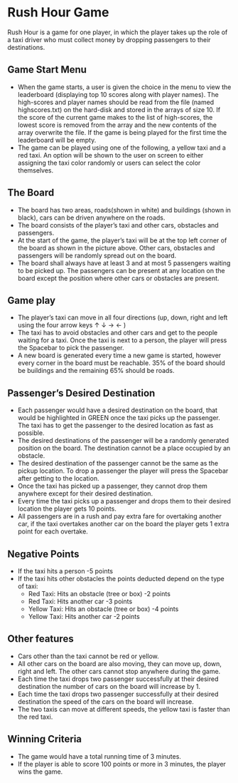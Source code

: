 # Rush Hour Game

Rush Hour is a game for one player, in which the player takes up the role of a taxi driver who must collect money by dropping passengers to their
destinations.

## Game Start Menu

* When the game starts, a user is given the choice in the menu to view the leaderboard (displaying top 10 scores along with player names). The
high-scores and player names should be read from the file (named highscores.txt) on the hard-disk and stored in the arrays of size 10. If the score of the current game makes to the list of high-scores, the lowest score is
removed from the array and the new contents of the array overwrite the file. If the game is being played for the first time the leaderboard will be empty.
* The game can be played using one of the following, a yellow taxi and a red taxi.
An option will be shown to the user on screen to either assigning the taxi color
randomly or users can select the color themselves.

## The Board

* The board has two areas, roads(shown in white) and buildings (shown in black), cars can be driven anywhere on the roads.
* The board consists of the player’s taxi and other cars, obstacles and passengers.
* At the start of the game, the player’s taxi will be at the top left corner of the board as shown in the picture above. Other cars, obstacles and
passengers will be randomly spread out on the board.
* The board shall always have at least 3 and at most 5 passengers waiting to be picked up. The passengers can be present at any location on the
board except the position where other cars or obstacles are present.

## Game play

* The player’s taxi can move in all four directions (up, down, right and left using the four arrow keys ↑ ↓ → ← )
* The taxi has to avoid obstacles and other cars and get to the people waiting for a taxi. Once the taxi is next to a person, the player will press
the Spacebar to pick the passenger.
* A new board is generated every time a new game is started, however every corner in the board must be reachable. 35% of the board should be
buildings and the remaining 65% should be roads.

## Passenger’s Desired Destination

* Each passenger would have a desired destination on the board, that would be highlighted in GREEN once the taxi picks up the passenger. The
taxi has to get the passenger to the desired location as fast as possible.
* The desired destinations of the passenger will be a randomly generated position on the board. The destination cannot be a place occupied by an
obstacle.
* The desired destination of the passenger cannot be the same as the pickup location. To drop a passenger the player will press the Spacebar
after getting to the location.
* Once the taxi has picked up a passenger, they cannot drop them anywhere except for their desired destination.
* Every time the taxi picks up a passenger and drops them to their desired location the player gets 10 points.
* All passengers are in a rush and pay extra fare for overtaking another car, if the taxi overtakes another car on the board the player gets 1 extra
point for each overtake.

## Negative Points

* If the taxi hits a person -5 points
* If the taxi hits other obstacles the points deducted depend on the type of taxi: 
  * Red Taxi: Hits an obstacle (tree or box) -2 points
  * Red Taxi: Hits another car -3 points
  * Yellow Taxi: Hits an obstacle (tree or box) -4 points
  * Yellow Taxi: Hits another car -2 points


## Other features

* Cars other than the taxi cannot be red or yellow.
* All other cars on the board are also moving, they can move up, down, right and left. The other cars cannot stop anywhere during the game.
* Each time the taxi drops two passenger successfully at their desired destination the number of cars on the board will increase by 1.
* Each time the taxi drops two passenger successfully at their desired destination the speed of the cars on the board will increase.
* The two taxis can move at different speeds, the yellow taxi is faster than the red taxi.

## Winning Criteria

* The game would have a total running time of 3 minutes.
* If the player is able to score 100 points or more in 3 minutes, the player wins the game.







